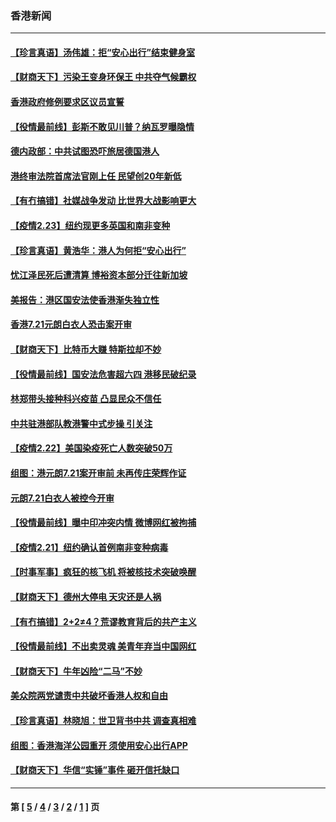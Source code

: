 ### 香港新闻
---
#### [【珍言真语】汤伟雄：拒“安心出行”结束健身室](../../pages/ncid1349362/n12771000.md) 
#### [【财商天下】污染王变身环保王 中共夺气候霸权](../../pages/ncid1349362/n12770234.md) 
#### [香港政府修例要求区议员宣誓](../../pages/ncid1349362/n12770857.md) 
#### [【役情最前线】彭斯不敢见川普？纳瓦罗曝隐情](../../pages/ncid1349362/n12770729.md) 
#### [德内政部：中共试图恐吓旅居德国港人](../../pages/ncid1349362/n12770308.md) 
#### [港终审法院首席法官刚上任 民望创20年新低](../../pages/ncid1349362/n12770190.md) 
#### [【有冇搞错】社媒战争发动 比世界大战影响更大](../../pages/ncid1349362/n12768522.md) 
#### [【疫情2.23】纽约现更多英国和南非变种](../../pages/ncid1349362/n12769518.md) 
#### [【珍言真语】黄浩华：港人为何拒“安心出行”](../../pages/ncid1349362/n12767941.md) 
#### [忧江泽民死后遭清算 博裕资本部分迁往新加坡](../../pages/ncid1349362/n12768678.md) 
#### [美报告：港区国安法使香港渐失独立性](../../pages/ncid1349362/n12768824.md) 
#### [香港7.21元朗白衣人恐击案开审](../../pages/ncid1349362/n12768513.md) 
#### [【财商天下】比特币大赚  特斯拉却不妙](../../pages/ncid1349362/n12768264.md) 
#### [【役情最前线】国安法危害超六四 港移民破纪录](../../pages/ncid1349362/n12768151.md) 
#### [林郑带头接种科兴疫苗 凸显民众不信任](../../pages/ncid1349362/n12768077.md) 
#### [中共驻港部队教港警中式步操 引关注](../../pages/ncid1349362/n12768001.md) 
#### [【疫情2.22】美国染疫死亡人数突破50万](../../pages/ncid1349362/n12767220.md) 
#### [组图：港元朗7.21案开审前 未再传庄荣辉作证](../../pages/ncid1349362/n12767254.md) 
#### [元朗7.21白衣人被控今开审](../../pages/ncid1349362/n12766297.md) 
#### [【役情最前线】曝中印冲突内情 微博网红被拘捕](../../pages/ncid1349362/n12765864.md) 
#### [【疫情2.21】纽约确认首例南非变种病毒](../../pages/ncid1349362/n12765333.md) 
#### [【时事军事】疯狂的核飞机 将被核技术突破唤醒](../../pages/ncid1349362/n12764458.md) 
#### [【财商天下】德州大停电 天灾还是人祸](../../pages/ncid1349362/n12764506.md) 
#### [【有冇搞错】2+2≠4？荒谬教育背后的共产主义](../../pages/ncid1349362/n12763590.md) 
#### [【役情最前线】不出卖灵魂 美青年弃当中国网红](../../pages/ncid1349362/n12763559.md) 
#### [【财商天下】牛年凶险“二马”不妙](../../pages/ncid1349362/n12763423.md) 
#### [美众院两党谴责中共破坏香港人权和自由](../../pages/ncid1349362/n12763439.md) 
#### [【珍言真语】林晓旭：世卫背书中共 调查真相难](../../pages/ncid1349362/n12763275.md) 
#### [组图：香港海洋公园重开 须使用安心出行APP](../../pages/ncid1349362/n12762224.md) 
#### [【财商天下】华信“实锤”事件 砸开信托缺口](../../pages/ncid1349362/n12760362.md) 

---
#### 第 [ [5](./5.md) / [4](./4.md) / [3](./3.md) / [2](./2.md) / [1](./1.md) ] 页
